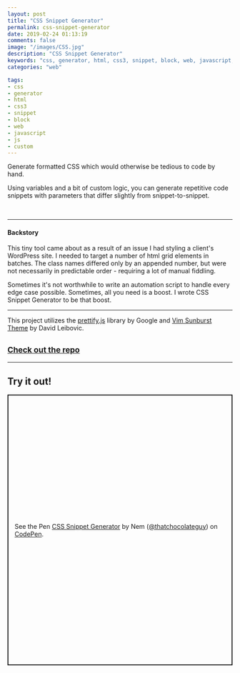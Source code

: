 ```yaml
---
layout: post
title: "CSS Snippet Generator"
permalink: css-snippet-generator
date: 2019-02-24 01:13:19
comments: false
image: "/images/CSS.jpg"
description: "CSS Snippet Generator"
keywords: "css, generator, html, css3, snippet, block, web, javascript, js, custom"
categories: "web"

tags:
- css
- generator
- html
- css3
- snippet
- block
- web
- javascript
- js
- custom
---
```

<style>
  @media and screen (max-width: 767px) {
    .br-desktop {
      display: none;
    }
  }
</style>

<p style="margin-top: 10px">
  Generate formatted CSS which would otherwise be tedious to code by hand.
</p>

Using variables and a bit of custom logic, you can generate repetitive code snippets with parameters that differ slightly from snippet-to-snippet.

<br class="br-desktop">
<hr>

#### Backstory
This tiny tool came about as a result of an issue I had styling a client's WordPress site. I needed to target a number of html grid elements in batches. The class names differed only by an appended number, but were not necessarily in predictable order - requiring a lot of manual fiddling.  
  
Sometimes it's not worthwhile to write an automation script to handle every edge case possible. Sometimes, all you need is a boost. I wrote CSS Snippet Generator to be that boost.

<hr>

This project utilizes the <a href="https://github.com/google/code-prettify" target="_blank">prettify.js</a> library by Google and <a href="https://github.com/google/code-prettify/blob/master/styles/sunburst.css" target="_blank">Vim Sunburst Theme</a> by David Leibovic.

## <small><a href="https://github.com/ThatChocolateGuy/CSS-Snippet-Generator" target="_blank">Check out the repo</a></small>

<hr>

## Try it out!
<p class="codepen" data-height="607" data-theme-id="light" data-default-tab="result" data-user="thatchocolateguy" data-slug-hash="YzKjYpo" style="height: 607px; box-sizing: border-box; display: flex; align-items: center; justify-content: center; border: 2px solid; margin: 1em 0; padding: 1em;" data-pen-title="CSS Snippet Generator">
  <span>See the Pen <a href="https://codepen.io/thatchocolateguy/pen/YzKjYpo">
  CSS Snippet Generator</a> by Nem (<a href="https://codepen.io/thatchocolateguy">@thatchocolateguy</a>)
  on <a href="https://codepen.io">CodePen</a>.</span>
</p>
<script async src="https://static.codepen.io/assets/embed/ei.js"></script>
